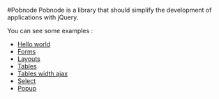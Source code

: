 #Pobnode
Pobnode is a library that should simplify the development of applications
with jQuery.


You can see  some examples :
* [Hello world](/examples/index.html) 
* [Forms](/examples/form.html)
* [Layouts](/examples/layout.html)
* [Tables](/examples/table.html)
* [Tables width ajax](/examples/tableAjax.html)
* [Select](/examples/select.html)
* [Popup](/examples/popup.html)

